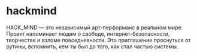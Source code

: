 # hackmind
HACK_MIND — это независимый арт-перформанс в реальном мире. Проект напоминает людям о свободе, интернет-безопасности, творчестве и взломе повседневности. Это приглашение проснуться от рутины, вспомнить, кем ты был до того, как стал частью системы.
